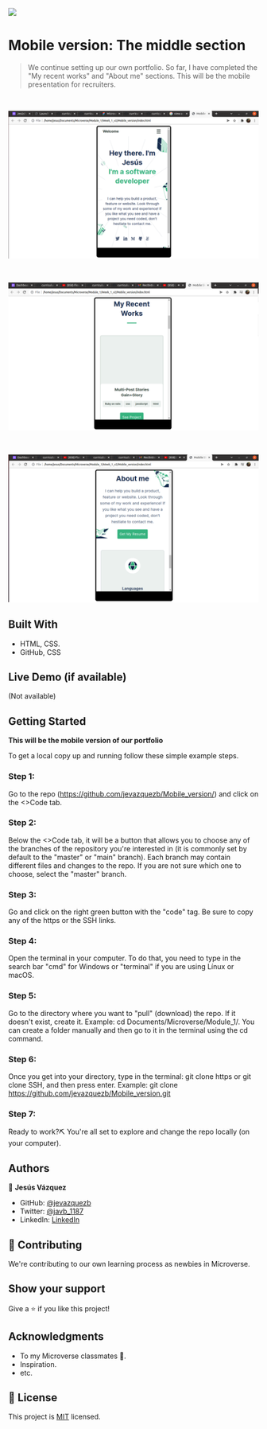 ![](https://img.shields.io/badge/Microverse-blueviolet)

# Mobile version: The middle section

> We continue setting up our own portfolio. So far, I have completed the "My recent works" and "About me" sections. This will be the mobile presentation for recruiters.

<br>

![screenshot](./images/mobile_version_1.png)

<br>

![screenshot](./images/mobile_version_2.png)

<br>

![screenshot](./images/mobile_version_3.png)

## Built With

- HTML, CSS.
- GitHub, CSS

## Live Demo (if available)

(Not available)

## Getting Started

**This will be the mobile version of our portfolio**

To get a local copy up and running follow these simple example steps.

### Step 1:

Go to the repo (https://github.com/jevazquezb/Mobile_version/) and click on the <>Code tab.

### Step 2:

Below the <>Code tab, it will be a button that allows you to choose any of the branches of the repository you're interested in (it is commonly set by default to the "master" or "main" branch). Each branch may contain different files and changes to the repo. If you are not sure which one to choose, select the "master" branch.

### Step 3:

Go and click on the right green button with the "code" tag. Be sure to copy any of the https or the SSH links.

### Step 4:

Open the terminal in your computer. To do that, you need to type in the search bar "cmd" for Windows or "terminal" if you are using Línux or macOS.

### Step 5:

Go to the directory where you want to "pull" (download) the repo. If it doesn't exist, create it. Example: cd Documents/Microverse/Module_1/. You can create a folder manually and then go to it in the terminal using the cd command.

### Step 6:

Once you get into your directory, type in the terminal: git clone https or git clone SSH, and then press enter. Example: git clone https://github.com/jevazquezb/Mobile_version.git

### Step 7:

Ready to work?⛏️ You're all set to explore and change the repo locally (on your computer).

## Authors

👤 **Jesús Vázquez**

- GitHub: [@jevazquezb](https://github.com/jevazquezb)
- Twitter: [@javb_1187](https://twitter.com/javb_1187)
- LinkedIn: [LinkedIn](https://www.linkedin.com/in/jevazquezb)

## 🤝 Contributing

We're contributing to our own learning process as newbies in Microverse.

## Show your support

Give a ⭐️ if you like this project!

## Acknowledgments

- To my Microverse classmates 🤜.
- Inspiration.
- etc.

## 📝 License

This project is [MIT](./MIT.md) licensed.
